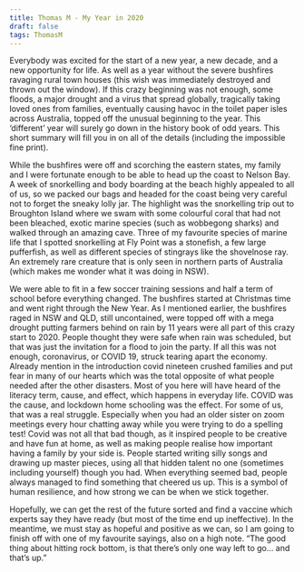 ```yaml
---
title: Thomas M - My Year in 2020
draft: false
tags: ThomasM
---
```

 
Everybody was excited for the start of a new year, a new decade, and a new opportunity for life. As well as a year without the severe bushfires ravaging rural town houses (this wish was immediately destroyed and thrown out the window). If this crazy beginning was not enough, some floods, a major drought and a virus that spread globally, tragically taking loved ones from families, eventually causing havoc in the toilet paper isles across Australia, topped off the unusual beginning to the year. This ‘different’ year will surely go down in the history book of odd years. This short summary will fill you in on all of the details (including the impossible fine print).  
 
While the bushfires were off and scorching the eastern states, my family and I were fortunate enough to be able to head up the coast to Nelson Bay. A week of snorkelling and body boarding at the beach highly appealed to all of us, so we packed our bags and headed for the coast being very careful not to forget the sneaky lolly jar. The highlight was the snorkelling trip out to Broughton Island where we swam with some colourful coral that had not been bleached, exotic marine species (such as wobbegong sharks) and walked through an amazing cave. Three of my favourite species of marine life that I spotted snorkelling at Fly Point was a stonefish, a few large pufferfish, as well as different species of stingrays like the shovelnose ray. An extremely rare creature that is only seen in northern parts of Australia (which makes me wonder what it was doing in NSW).
 
We were able to fit in a few soccer training sessions and half a term of school before everything changed. The bushfires started at Christmas time and went right through the New Year. As I mentioned earlier, the bushfires raged in NSW and QLD, still uncontained, were topped off with a mega drought putting farmers behind on rain by 11 years were all part of this crazy start to 2020. People thought they were safe when rain was scheduled, but that was just the invitation for a flood to join the party. If all this was not enough, coronavirus, or COVID 19, struck tearing apart the economy. Already mention in the introduction covid nineteen crushed families and put fear in many of our hearts which was the total opposite of what people needed after the other disasters. Most of you here will have heard of the literacy term, cause, and effect, which happens in everyday life. COVID was the cause, and lockdown home schooling was the effect. For some of us, that was a real struggle. Especially when you had an older sister on zoom meetings every hour chatting away while you were trying to do a spelling test! Covid was not all that bad though, as it inspired people to be creative and have fun at home, as well as making people realise how important having a family by your side is. People started writing silly songs and drawing up master pieces, using all that hidden talent no one (sometimes including yourself) though you had. When everything seemed bad, people always managed to find something that cheered us up. This is a symbol of human resilience, and how strong we can be when we stick together.
 
Hopefully, we can get the rest of the future sorted and find a vaccine which experts say they have ready (but most of the time end up ineffective). In the meantime, we must stay as hopeful and positive as we can, so I am going to finish off with one of my favourite sayings, also on a high note. “The good thing about hitting rock bottom, is that there’s only one way left to go… and that’s up.”
 
